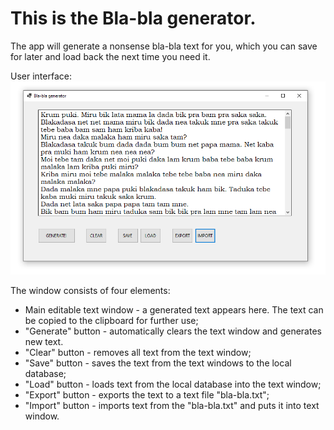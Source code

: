 ﻿# This is the Bla-bla generator.

The app will generate a nonsense bla-bla text for you, which you can save for later and load back the next time you need it.

User interface:
![UI](bla_bla_ui.png)

The window consists of four elements:
* Main editable text window - a generated text appears here. The text can be copied to the clipboard for further use;
* "Generate" button - automatically clears the text window and generates new text. 
* "Clear" button - removes all text from the text window;
* "Save" button - saves the text from the text windows to the local database;
* "Load" button - loads text from the local database into the text window;
* "Export" button - exports the text to a text file "bla-bla.txt";
* "Import" button - imports text from the "bla-bla.txt" and puts it into text window.